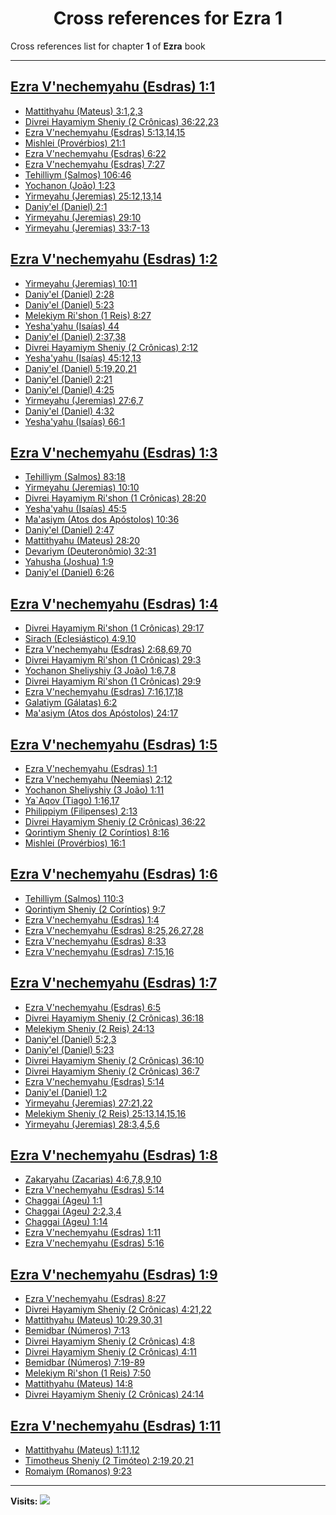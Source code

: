 <div align="center">

# Cross references for **Ezra 1**
</div>

Cross references list for chapter **1** of **Ezra** book

---

<h2 id="1"><a href="https://bible.ozzuu.com/pt_yah/1Ez/1#1" target="_blank">Ezra V'nechemyahu (Esdras) 1:1</a></h2>

- [Mattithyahu (Mateus) 3:1,2,3](https://bible.ozzuu.com/pt_yah/Mat/3#1)
- [Divrei Hayamiym Sheniy (2 Crônicas) 36:22,23](https://bible.ozzuu.com/pt_yah/2Ch/36#22)
- [Ezra V'nechemyahu (Esdras) 5:13,14,15](https://bible.ozzuu.com/pt_yah/1Ez/5#13)
- [Mishlei (Provérbios) 21:1](https://bible.ozzuu.com/pt_yah/Pro/21#1)
- [Ezra V'nechemyahu (Esdras) 6:22](https://bible.ozzuu.com/pt_yah/1Ez/6#22)
- [Ezra V'nechemyahu (Esdras) 7:27](https://bible.ozzuu.com/pt_yah/1Ez/7#27)
- [Tehilliym (Salmos) 106:46](https://bible.ozzuu.com/pt_yah/Psa/106#46)
- [Yochanon (João) 1:23](https://bible.ozzuu.com/pt_yah/Joh/1#23)
- [Yirmeyahu (Jeremias) 25:12,13,14](https://bible.ozzuu.com/pt_yah/Jer/25#12)
- [Daniy'el (Daniel) 2:1](https://bible.ozzuu.com/pt_yah/Dan/2#1)
- [Yirmeyahu (Jeremias) 29:10](https://bible.ozzuu.com/pt_yah/Jer/29#10)
- [Yirmeyahu (Jeremias) 33:7-13](https://bible.ozzuu.com/pt_yah/Jer/33#7)
<h2 id="2"><a href="https://bible.ozzuu.com/pt_yah/1Ez/1#2" target="_blank">Ezra V'nechemyahu (Esdras) 1:2</a></h2>

- [Yirmeyahu (Jeremias) 10:11](https://bible.ozzuu.com/pt_yah/Jer/10#11)
- [Daniy'el (Daniel) 2:28](https://bible.ozzuu.com/pt_yah/Dan/2#28)
- [Daniy'el (Daniel) 5:23](https://bible.ozzuu.com/pt_yah/Dan/5#23)
- [Melekiym Ri'shon (1 Reis) 8:27](https://bible.ozzuu.com/pt_yah/1Ki/8#27)
- [Yesha'yahu (Isaías) 44](https://bible.ozzuu.com/pt_yah/Isa/44)
- [Daniy'el (Daniel) 2:37,38](https://bible.ozzuu.com/pt_yah/Dan/2#37)
- [Divrei Hayamiym Sheniy (2 Crônicas) 2:12](https://bible.ozzuu.com/pt_yah/2Ch/2#12)
- [Yesha'yahu (Isaías) 45:12,13](https://bible.ozzuu.com/pt_yah/Isa/45#12)
- [Daniy'el (Daniel) 5:19,20,21](https://bible.ozzuu.com/pt_yah/Dan/5#19)
- [Daniy'el (Daniel) 2:21](https://bible.ozzuu.com/pt_yah/Dan/2#21)
- [Daniy'el (Daniel) 4:25](https://bible.ozzuu.com/pt_yah/Dan/4#25)
- [Yirmeyahu (Jeremias) 27:6,7](https://bible.ozzuu.com/pt_yah/Jer/27#6)
- [Daniy'el (Daniel) 4:32](https://bible.ozzuu.com/pt_yah/Dan/4#32)
- [Yesha'yahu (Isaías) 66:1](https://bible.ozzuu.com/pt_yah/Isa/66#1)
<h2 id="3"><a href="https://bible.ozzuu.com/pt_yah/1Ez/1#3" target="_blank">Ezra V'nechemyahu (Esdras) 1:3</a></h2>

- [Tehilliym (Salmos) 83:18](https://bible.ozzuu.com/pt_yah/Psa/83#18)
- [Yirmeyahu (Jeremias) 10:10](https://bible.ozzuu.com/pt_yah/Jer/10#10)
- [Divrei Hayamiym Ri'shon (1 Crônicas) 28:20](https://bible.ozzuu.com/pt_yah/1Ch/28#20)
- [Yesha'yahu (Isaías) 45:5](https://bible.ozzuu.com/pt_yah/Isa/45#5)
- [Ma'asiym (Atos dos Apóstolos) 10:36](https://bible.ozzuu.com/pt_yah/Act/10#36)
- [Daniy'el (Daniel) 2:47](https://bible.ozzuu.com/pt_yah/Dan/2#47)
- [Mattithyahu (Mateus) 28:20](https://bible.ozzuu.com/pt_yah/Mat/28#20)
- [Devariym (Deuteronômio) 32:31](https://bible.ozzuu.com/pt_yah/Deu/32#31)
- [Yahusha (Joshua) 1:9](https://bible.ozzuu.com/pt_yah/Jos/1#9)
- [Daniy'el (Daniel) 6:26](https://bible.ozzuu.com/pt_yah/Dan/6#26)
<h2 id="4"><a href="https://bible.ozzuu.com/pt_yah/1Ez/1#4" target="_blank">Ezra V'nechemyahu (Esdras) 1:4</a></h2>

- [Divrei Hayamiym Ri'shon (1 Crônicas) 29:17](https://bible.ozzuu.com/pt_yah/1Ch/29#17)
- [Sirach (Eclesiástico) 4:9,10](https://bible.ozzuu.com/pt_yah/Sir/4#9)
- [Ezra V'nechemyahu (Esdras) 2:68,69,70](https://bible.ozzuu.com/pt_yah/1Ez/2#68)
- [Divrei Hayamiym Ri'shon (1 Crônicas) 29:3](https://bible.ozzuu.com/pt_yah/1Ch/29#3)
- [Yochanon Sheliyshiy (3 João) 1:6,7,8](https://bible.ozzuu.com/pt_yah/3Jo/1#6)
- [Divrei Hayamiym Ri'shon (1 Crônicas) 29:9](https://bible.ozzuu.com/pt_yah/1Ch/29#9)
- [Ezra V'nechemyahu (Esdras) 7:16,17,18](https://bible.ozzuu.com/pt_yah/1Ez/7#16)
- [Galatiym (Gálatas) 6:2](https://bible.ozzuu.com/pt_yah/Gal/6#2)
- [Ma'asiym (Atos dos Apóstolos) 24:17](https://bible.ozzuu.com/pt_yah/Act/24#17)
<h2 id="5"><a href="https://bible.ozzuu.com/pt_yah/1Ez/1#5" target="_blank">Ezra V'nechemyahu (Esdras) 1:5</a></h2>

- [Ezra V'nechemyahu (Esdras) 1:1](https://bible.ozzuu.com/pt_yah/1Ez/1#1)
- [Ezra V'nechemyahu (Neemias) 2:12](https://bible.ozzuu.com/pt_yah/Neh/2#12)
- [Yochanon Sheliyshiy (3 João) 1:11](https://bible.ozzuu.com/pt_yah/3Jo/1#11)
- [Ya`Aqov (Tiago) 1:16,17](https://bible.ozzuu.com/pt_yah/Jam/1#16)
- [Philippiym (Filipenses) 2:13](https://bible.ozzuu.com/pt_yah/Php/2#13)
- [Divrei Hayamiym Sheniy (2 Crônicas) 36:22](https://bible.ozzuu.com/pt_yah/2Ch/36#22)
- [Qorintiym Sheniy (2 Coríntios) 8:16](https://bible.ozzuu.com/pt_yah/2Co/8#16)
- [Mishlei (Provérbios) 16:1](https://bible.ozzuu.com/pt_yah/Pro/16#1)
<h2 id="6"><a href="https://bible.ozzuu.com/pt_yah/1Ez/1#6" target="_blank">Ezra V'nechemyahu (Esdras) 1:6</a></h2>

- [Tehilliym (Salmos) 110:3](https://bible.ozzuu.com/pt_yah/Psa/110#3)
- [Qorintiym Sheniy (2 Coríntios) 9:7](https://bible.ozzuu.com/pt_yah/2Co/9#7)
- [Ezra V'nechemyahu (Esdras) 1:4](https://bible.ozzuu.com/pt_yah/1Ez/1#4)
- [Ezra V'nechemyahu (Esdras) 8:25,26,27,28](https://bible.ozzuu.com/pt_yah/1Ez/8#25)
- [Ezra V'nechemyahu (Esdras) 8:33](https://bible.ozzuu.com/pt_yah/1Ez/8#33)
- [Ezra V'nechemyahu (Esdras) 7:15,16](https://bible.ozzuu.com/pt_yah/1Ez/7#15)
<h2 id="7"><a href="https://bible.ozzuu.com/pt_yah/1Ez/1#7" target="_blank">Ezra V'nechemyahu (Esdras) 1:7</a></h2>

- [Ezra V'nechemyahu (Esdras) 6:5](https://bible.ozzuu.com/pt_yah/1Ez/6#5)
- [Divrei Hayamiym Sheniy (2 Crônicas) 36:18](https://bible.ozzuu.com/pt_yah/2Ch/36#18)
- [Melekiym Sheniy (2 Reis) 24:13](https://bible.ozzuu.com/pt_yah/2Ki/24#13)
- [Daniy'el (Daniel) 5:2,3](https://bible.ozzuu.com/pt_yah/Dan/5#2)
- [Daniy'el (Daniel) 5:23](https://bible.ozzuu.com/pt_yah/Dan/5#23)
- [Divrei Hayamiym Sheniy (2 Crônicas) 36:10](https://bible.ozzuu.com/pt_yah/2Ch/36#10)
- [Divrei Hayamiym Sheniy (2 Crônicas) 36:7](https://bible.ozzuu.com/pt_yah/2Ch/36#7)
- [Ezra V'nechemyahu (Esdras) 5:14](https://bible.ozzuu.com/pt_yah/1Ez/5#14)
- [Daniy'el (Daniel) 1:2](https://bible.ozzuu.com/pt_yah/Dan/1#2)
- [Yirmeyahu (Jeremias) 27:21,22](https://bible.ozzuu.com/pt_yah/Jer/27#21)
- [Melekiym Sheniy (2 Reis) 25:13,14,15,16](https://bible.ozzuu.com/pt_yah/2Ki/25#13)
- [Yirmeyahu (Jeremias) 28:3,4,5,6](https://bible.ozzuu.com/pt_yah/Jer/28#3)
<h2 id="8"><a href="https://bible.ozzuu.com/pt_yah/1Ez/1#8" target="_blank">Ezra V'nechemyahu (Esdras) 1:8</a></h2>

- [Zakaryahu (Zacarias) 4:6,7,8,9,10](https://bible.ozzuu.com/pt_yah/Zec/4#6)
- [Ezra V'nechemyahu (Esdras) 5:14](https://bible.ozzuu.com/pt_yah/1Ez/5#14)
- [Chaggai (Ageu) 1:1](https://bible.ozzuu.com/pt_yah/Hag/1#1)
- [Chaggai (Ageu) 2:2,3,4](https://bible.ozzuu.com/pt_yah/Hag/2#2)
- [Chaggai (Ageu) 1:14](https://bible.ozzuu.com/pt_yah/Hag/1#14)
- [Ezra V'nechemyahu (Esdras) 1:11](https://bible.ozzuu.com/pt_yah/1Ez/1#11)
- [Ezra V'nechemyahu (Esdras) 5:16](https://bible.ozzuu.com/pt_yah/1Ez/5#16)
<h2 id="9"><a href="https://bible.ozzuu.com/pt_yah/1Ez/1#9" target="_blank">Ezra V'nechemyahu (Esdras) 1:9</a></h2>

- [Ezra V'nechemyahu (Esdras) 8:27](https://bible.ozzuu.com/pt_yah/1Ez/8#27)
- [Divrei Hayamiym Sheniy (2 Crônicas) 4:21,22](https://bible.ozzuu.com/pt_yah/2Ch/4#21)
- [Mattithyahu (Mateus) 10:29,30,31](https://bible.ozzuu.com/pt_yah/Mat/10#29)
- [Bemidbar (Números) 7:13](https://bible.ozzuu.com/pt_yah/Num/7#13)
- [Divrei Hayamiym Sheniy (2 Crônicas) 4:8](https://bible.ozzuu.com/pt_yah/2Ch/4#8)
- [Divrei Hayamiym Sheniy (2 Crônicas) 4:11](https://bible.ozzuu.com/pt_yah/2Ch/4#11)
- [Bemidbar (Números) 7:19-89](https://bible.ozzuu.com/pt_yah/Num/7#19)
- [Melekiym Ri'shon (1 Reis) 7:50](https://bible.ozzuu.com/pt_yah/1Ki/7#50)
- [Mattithyahu (Mateus) 14:8](https://bible.ozzuu.com/pt_yah/Mat/14#8)
- [Divrei Hayamiym Sheniy (2 Crônicas) 24:14](https://bible.ozzuu.com/pt_yah/2Ch/24#14)
<h2 id="11"><a href="https://bible.ozzuu.com/pt_yah/1Ez/1#11" target="_blank">Ezra V'nechemyahu (Esdras) 1:11</a></h2>

- [Mattithyahu (Mateus) 1:11,12](https://bible.ozzuu.com/pt_yah/Mat/1#11)
- [Timotheus Sheniy (2 Timóteo) 2:19,20,21](https://bible.ozzuu.com/pt_yah/2Ti/2#19)
- [Romaiym (Romanos) 9:23](https://bible.ozzuu.com/pt_yah/Rom/9#23)


---

**Visits:**
![](https://profile-counter.glitch.me/visitCounter_crossrefs53/count.svg)
